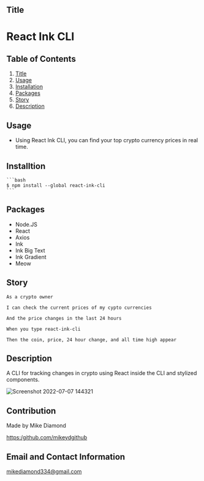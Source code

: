 ## Title

# React Ink CLI


  ## Table of Contents
  1. [Title](#Title)
  2. [Usage](#Usage)
  3. [Installation](#Installtion)
  4. [Packages](#Packages)
  5. [Story](#Story)
  6. [Description](#Description)


  ## Usage

  * Using React Ink CLI, you can find your top crypto currency prices in real time.

  ## Installtion
	
	```bash
	$ npm install --global react-ink-cli
	```
	
## Packages
  
  * Node.JS
  * React 
  * Axios
  * Ink
  * Ink Big Text
  * Ink Gradient
  * Meow
  
  ## Story

   	As a crypto owner
  
  	I can check the current prices of my cypto currencies
  
  	And the price changes in the last 24 hours
  
  	When you type react-ink-cli
	
  	Then the coin, price, 24 hour change, and all time high appear

  ## Description

  A CLI for tracking changes in crypto using React inside the CLI and stylized components. 
  
  ![Screenshot 2022-07-07 144321](https://user-images.githubusercontent.com/94988620/177846270-0b1c5850-91d8-4684-b2e7-b32f7de84b26.jpg)
  
  ## Contribution

  Made by Mike Diamond
  
  [https:/github.com/mikeydgithub](https:/github.com/mikeydgithub)
  
  ## Email and Contact Information
     
  mikediamond334@gmail.com
